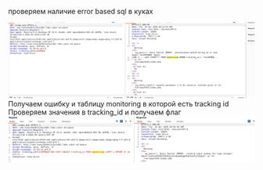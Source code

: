 проверяем наличие error based sql в куках

![](../../attachment/Pasted%20image%2020250422125839.png)
Получаем ошибку и таблицу monitoring в которой есть tracking id
Проверяем значения в tracking_id и получаем флаг
![](../../attachment/Pasted%20image%2020250422130014.png)
